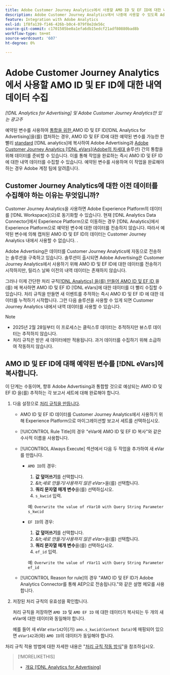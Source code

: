 ```yaml
---
title: Adobe Customer Journey Analytics에서 사용할 AMO ID 및 EF ID에 대한 내역 데이터 수집
description: Adobe Customer Journey Analytics에서 나중에 사용할 수 있도록 Adobe Analytics에서 예약된 변수에 대한 내역 데이터를 수집하는 방법을 알아봅니다
feature: Integration with Adobe Analytics
exl-id: 1f8fa139-f146-426b-b0c4-079f8e2de56c
source-git-commit: c1701505be0a1efa6db15edcf21adf80880bad8b
workflow-type: tm+mt
source-wordcount: '607'
ht-degree: 0%

---
```


# Adobe Customer Journey Analytics에서 사용할 AMO ID 및 EF ID에 대한 내역 데이터 수집

*[!DNL Analytics for Advertising] 및 Adobe Customer Journey Analytics만 있는 광고주*

<!-- Solution built but not tested. Move to the CJA chapter once it's available?  If so, then create a redirect. -->

예약된 변수를 사용하여 [ 통합을 위한 ](ids.md)AMO ID 및 EF ID[!DNL Analytics for Advertising]을(를) 캡처하는 경우, AMO ID 및 EF ID에 대한 예약된 변수를 가능한 한 빨리 [standard](https://experienceleague.adobe.com/en/docs/analytics-platform/using/cja-overview/cja-overview) [!DNL analytics]에 복사하여 Adobe Advertising과 [Adobe Customer Journey Analytics [!DNL eVars]&#x200B;(Adobe의 차세대 ](https://experienceleague.adobe.com/en/docs/analytics/components/dimensions/evar) 솔루션) 간의 통합을 위해 데이터를 준비할 수 있습니다. 이를 통해 작업을 완료하는 즉시 AMO ID 및 EF ID에 대한 내역 데이터를 수집할 수 있습니다. 예약된 변수를 사용하며 이 작업을 완료해야 하는 경우 Adobe 계정 팀에 알려줍니다.

<!-- You can also do the same for any other reserved variables you use for your [!DNL Analytics for Advertising] implementation. -->

<!-- This will allow Adobe Experience Platform, which supplies data to Customer Journey Analytics, to begin collecting historical data for your [!DNL rVars] as soon as you complete the task. -->

## Customer Journey Analytics에 대한 이전 데이터를 수집해야 하는 이유는 무엇입니까?

Customer Journey Analytics을 사용하면 Adobe Experience Platform의 데이터를 [!DNL Workspace]&#x200B;(으)로 동기화할 수 있습니다. 현재 [!DNL Analytics Data Connector]에서 Experience Platform으로 이동하는 경우 [!DNL Analytics]에서 Experience Platform으로 예약된 변수에 대한 데이터를 전송하지 않습니다. 따라서 예약된 변수에 의해 캡처된 AMO ID 및 EF ID의 데이터는 Customer Journey Analytics 내에서 사용할 수 없습니다. <!-- Instead, XXXXXXXXXX what exactly? -->.<!-- Does the Analytics for Advertising implementation use the Analytics Data Connector in particular (why would it use anything?), and we're planning to implement the Web SDK to do it instead in the future? -->

Adobe Advertising은 데이터를 Customer Journey Analytics에 자동으로 전송하는 솔루션을 구축하고 있습니다. 솔루션이 출시되면 Adobe Advertising은 Customer Journey Analytics에서 사용하기 위해 AMO ID 및 EF ID에 대한 데이터를 전송하기 시작하지만, 릴리스 날짜 이전의 내역 데이터는 존재하지 않습니다.

그러나 이제 간단한 <!-- [!DNL rVars] -->처리 규칙[[!DNL Analytics] 을(를) 만들어 AMO ID 및 EF ID ](https://experienceleague.adobe.com/en/docs/analytics/admin/admin-tools/manage-report-suites/edit-report-suite/report-suite-general/c-processing-rules/processing-rules)을(를) <!-- [!DNL rVars] -->에 복사하면 AMO ID 및 EF ID [!DNL eVars]에 대한 데이터를 더 빨리 수집할 수 있습니다. 처리 규칙을 만들면 새 이벤트를 추적하는 즉시 AMO ID 및 EF ID <!-- [!DNL rVars] -->에 대한 데이터를 누적하기 시작합니다. 그런 다음 솔루션을 사용할 수 있게 되면 Customer Journey Analytics 내에서 내역 데이터를 사용할 수 있습니다.

>[!NOTE]
>
>* 2025년 2월 28일부터 이 프로세스는 클릭스루 데이터는 추적하지만 뷰스루 데이터는 추적하지 않습니다.
>* 처리 규칙은 받은 새 데이터에만 적용됩니다. 과거 데이터를 수집하기 위해 소급하여 작동하지 않습니다.

## AMO ID 및 EF ID에 대해 예약된 변수를 [!DNL eVars]에 복사합니다.

이 단계는 수동이며, 향후 Adobe Advertising과 통합할 것으로 예상되는 AMO ID 및 EF ID <!-- [!DNL rVars] -->을(를) 추적하는 각 보고서 세트에 대해 완료해야 합니다.

1. 다음 설정으로 [처리 규칙을 만듭니다](https://experienceleague.adobe.com/en/docs/analytics/admin/admin-tools/manage-report-suites/edit-report-suite/report-suite-general/c-processing-rules/c-processing-rules-configuration/t-processing-rules).

   * AMO ID 및 EF ID <!-- [!DNL rVar] --> 데이터를 Customer Journey Analytics에서 사용하기 위해 Experience Platform으로 마이그레이션할 보고서 세트를 선택하십시오.

   * [!UICONTROL Rule Title]의 경우 &quot;eVar에 AMO ID 및 EF ID 복사&quot;와 같은 수사적 이름을 사용합니다.

   * [!UICONTROL Always Execute] 섹션에서 다음 두 작업을 추가하여 새 eVar를 만듭니다.

      * `AMO ID`의 경우:

         1. **값 덮어쓰기**&#x200B;를 선택합니다.
         1. *\&lt;새로 만들기/사용하지 않은 eVar\>*&#x200B;을(를) 선택합니다.
         1. **쿼리 문자열 매개 변수**&#x200B;을(를) 선택하십시오.
         1. `s_kwcid` 입력.

        예: ```Overwrite the value of rVar10 with Query String Parameter s_kwcid```

      * `EF ID`의 경우:

         1. **값 덮어쓰기**&#x200B;를 선택합니다.
         1. *\&lt;새로 만들기/사용하지 않은 eVar\>*&#x200B;을(를) 선택합니다.
         1. **쿼리 문자열 매개 변수**&#x200B;을(를) 선택하십시오.
         1. `ef_id` 입력.

        예: `Overwrite the value of rVar11 with Query String Parameter ef_id`

   * [!UICONTROL Reason for rule]의 경우 &quot;AMO ID 및 EF ID가 Adobe Analytics Connector를 통해 AEP으로 전송됩니다.&quot;와 같은 설명 메모를 사용합니다.

1. 저장된 처리 규칙의 유효성을 확인합니다.

   처리 규칙을 저장하면 `AMO ID` 및 `AMO EF ID` <!-- the existing reserved variables -->에 대한 데이터가 복사되는 두 개의 새 eVar에 대한 데이터와 동일해야 합니다.

   예를 들어 새 eVar `eVar142`이(가) `amo.s_kwcid(Context Data)`에 매핑되어 있으면 `eVar142`과(와) `AMO ID`의 데이터가 동일해야 합니다.

처리 규칙 적용 방법에 대한 자세한 내용은 &quot;[처리 규칙 작동 방식](https://experienceleague.adobe.com/en/docs/analytics/admin/admin-tools/manage-report-suites/edit-report-suite/report-suite-general/c-processing-rules/c-processing-rules-configuration/processing-rules-about)&quot;을 참조하십시오.

>[!MORELIKETHIS]
>
>* [개요 [!DNL Analytics for Advertising]](overview.md)
